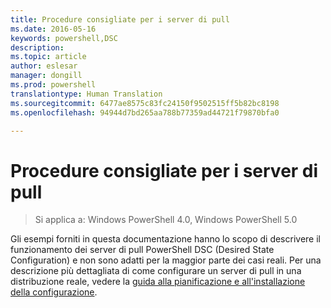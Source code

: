 ```yaml
---
title: Procedure consigliate per i server di pull
ms.date: 2016-05-16
keywords: powershell,DSC
description: 
ms.topic: article
author: eslesar
manager: dongill
ms.prod: powershell
translationtype: Human Translation
ms.sourcegitcommit: 6477ae8575c83fc24150f9502515ff5b82bc8198
ms.openlocfilehash: 94944d7bd265aa788b77359ad44721f79870bfa0

---
```


# Procedure consigliate per i server di pull

>Si applica a: Windows PowerShell 4.0, Windows PowerShell 5.0

Gli esempi forniti in questa documentazione hanno lo scopo di descrivere il funzionamento dei server di pull PowerShell DSC (Desired State Configuration) e non sono adatti per la maggior parte dei casi reali. Per una descrizione più dettagliata di come configurare un server di pull in una distribuzione reale, vedere la [guida alla pianificazione e all'installazione della configurazione](https://github.com/PowerShell/Whitepapers/blob/master/PullServerCPIG/PullServerCPIG.md).




<!--HONumber=Jun16_HO4-->


